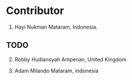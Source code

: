 # Contributor

1. Hayi Nukman
   Mataram, Indonesia.

## TODO
2. Robby Hudiansyah
   Ampenan, United Kingdom

3. Adam Milando
   Mataram, indonesia